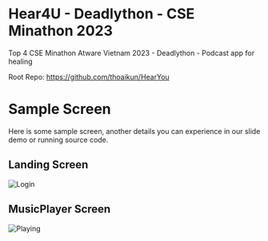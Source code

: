# Hear4U - Deadlython - CSE Minathon 2023

Top 4 CSE Minathon Atware Vietnam 2023 - Deadlython - Podcast app for healing

Root Repo: https://github.com/thoaikun/HearYou

# Sample Screen

Here is some sample screen, another details you can experience in our slide demo or running source code.

## Landing Screen
![Login](https://user-images.githubusercontent.com/86992472/230784708-06c88a96-61bd-43a3-87e3-f39dee210f92.png)

## MusicPlayer Screen

![Playing](https://user-images.githubusercontent.com/86992472/230784810-53af61a2-f792-435c-a164-f5a47a7df541.png)

